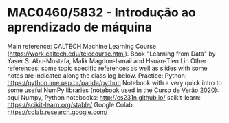# MAC0460/5832 - Introdução ao aprendizado de máquina
Main reference:  CALTECH Machine Learning Course (https://work.caltech.edu/telecourse.html). Book "Learning from Data" by Yaser S. Abu-Mostafa, Malik Magdon-Ismail and Hsuan-Tien Lin
Other references: some topic specific references as well as slides with some notes are indicated along the class log below.
Practice:
Python: https://python.ime.usp.br/panda/python
Notebook with a very quick intro to some useful NumPy libraries (notebook used in the Curso de Verão 2020): aqui
Numpy, Python notebooks: http://cs231n.github.io/
scikit-learn: https://scikit-learn.org/stable/
Google Colab:  https://colab.research.google.com/
